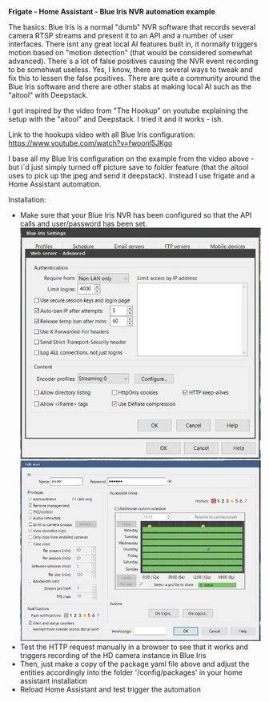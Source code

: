 **Frigate - Home Assistant - Blue Iris NVR automation example**

The basics:
Blue Iris is a normal "dumb" NVR software that records several camera RTSP streams and present it to an API and a number of user interfaces. There isnt any great local AI features built in, it normally triggers motion based on "motion detection" (that would be considered somewhat advanced). There´s a lot of false positives causing the NVR event recording to be somehwat useless. Yes, I know, there are several ways to tweak and fix this to lessen the false positives.
There are quite a community around the Blue Iris software and there are other stabs at making local AI such as the "aitool" with Deepstack.

I got inspired by the video from "The Hookup" on youtube explaining the setup with the "aitool" and Deepstack. I tried it and it works - ish.

Link to the hookups video with all Blue Iris configuration: https://www.youtube.com/watch?v=fwoonl5JKgo

I base all my Blue Iris configuration on the example from the video above - but i´d just simply turned off picture save to folder feature (that the aitool uses to pick up the jpeg and send it deepstack). Instead I use frigate and a Home Assistant automation.

Installation:
* Make sure that your Blue Iris NVR has been configured so that the API calls and user/password has been set.
![Alt text](pics/BI_access.PNG?raw=true "Title")
![Alt text](pics/bi_aiuser.PNG?raw=true "Title")
* Test the HTTP request manually in a browser to see that it works and triggers recording of the HD camera instance in Blue Iris
* Then, just make a copy of the package yaml file above and adjust the entities accordingly into the folder '/config/packages' in your home assistant installation
* Reload Home Assistant and test trigger the automation
